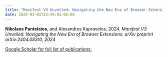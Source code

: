 ```yaml
---
title: "Manifest V3 Unveiled: Navigating the New Era of Browser Extensions"
date: 2024-03-01T23:49:01-05:00
---
```


<a> **Nikolaos Pantelaios**, and Alexandros Kapravelos. 2024. *Manifest V3 Unveiled: Navigating the New Era of Browser Extensions. arXiv preprint arXiv:2404.08310, 2024*</a> 

[Google Scholar for full list of publications:](https://scholar.google.com/citations?user=kdp9jEEAAAAJ)